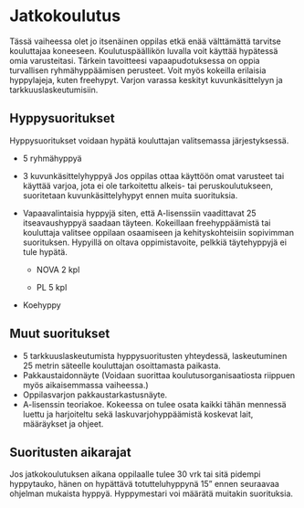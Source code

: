 # Jatkokoulutus

Tässä vaiheessa olet jo itsenäinen oppilas etkä enää välttämättä
tarvitse kouluttajaa koneeseen. Koulutuspäällikön luvalla voit käyttää
hypätessä omia varusteitasi. Tärkein tavoitteesi vapaapudotuksessa on
oppia turvallisen ryhmähyppäämisen perusteet. Voit myös kokeilla
erilaisia hyppylajeja, kuten freehypyt. Varjon varassa keskityt
kuvunkäsittelyyn ja tarkkuuslaskeutumisiin.

## Hyppysuoritukset  

Hyppysuoritukset voidaan hypätä kouluttajan valitsemassa järjestyksessä.
- 5 ryhmähyppyä
- 3 kuvunkäsittelyhyppyä
    Jos oppilas ottaa käyttöön omat varusteet tai käyttää varjoa, jota ei
    ole tarkoitettu alkeis- tai peruskoulutukseen, suoritetaan
    kuvunkäsittelyhypyt ennen muita suorituksia.
- Vapaavalintaisia hyppyjä siten, että A-lisenssiin vaadittavat 25
    itseavaushyppyä saadaan täyteen. Kokeillaan freehyppäämistä
    tai kouluttaja valitsee oppilaan osaamiseen ja kehityskohteisiin sopivimman 
    suorituksen. Hypyillä on oltava oppimistavoite, pelkkiä täytehyppyjä ei tule hypätä.

    -   NOVA 2 kpl

    -   PL 5 kpl
- Koehyppy 

## Muut suoritukset  
- 5 tarkkuuslaskeutumista hyppysuoritusten yhteydessä, laskeutuminen
    25 metrin säteelle kouluttajan osoittamasta paikasta.
- Pakkaustaidonnäyte (Voidaan suorittaa koulutusorganisaatiosta
    riippuen myös aikaisemmassa vaiheessa.)
- Oppilasvarjon pakkaustarkastusnäyte.
- A-lisenssin teoriakoe. Kokeessa on tulee osata kaikki tähän mennessä
    luettu ja harjoiteltu sekä laskuvarjohyppäämistä koskevat lait,
    määräykset ja ohjeet.

## Suoritusten aikarajat

Jos jatkokoulutuksen aikana oppilaalle tulee 30 vrk tai sitä pidempi
hyppytauko, hänen on hypättävä totutteluhyppynä 15” ennen seuraavaa
ohjelman mukaista hyppyä. Hyppymestari voi määrätä muitakin suorituksia.
